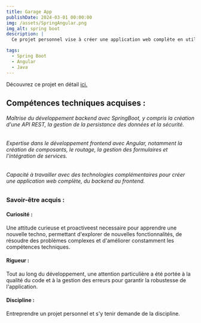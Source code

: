```yaml
---
title: Garage App
publishDate: 2024-03-01 00:00:00
img: /assets/SpringAngular.png
img_alt: spring boot
description: |
  Ce projet personnel vise à créer une application web complète en utilisant les frameworks Spring pour le backend et Angular pour le frontend. La première partie du développement se concentre sur la création d'une API REST avec Spring, ainsi que sur la mise en place de la persistance des données dans une base de données. La seconde partie consiste à développer le frontend avec Angular, en consommant l'API fournie par le backend et en mettant en forme les données pour offrir une interface utilisateur conviviale et interactive.

tags:
  - Spring Boot
  - Angular
  - Java
---
```


 Découvrez ce projet en détail <a href="https://gitlab.univ-lille.fr/selim.hamza.etu/garageappspringboot">ici.</a>

## Compétences techniques acquises :

###### Maîtrise du développement backend avec SpringBoot, y compris la création d'une API REST, la gestion de la persistance des données et la sécurité.

###### Expertise dans le développement frontend avec Angular, notamment la création de composants, le routage, la gestion des formulaires et l'intégration de services.

###### Capacité à travailler avec des technologies complémentaires pour créer une application web complète, du backend au frontend.

### Savoir-être acquis :

#### Curiosité :  
Une attitude curieuse et proactiveest necessaire pour apprendre une nouvelle techno, permettant d'explorer de nouvelles fonctionnalités, de résoudre des problèmes complexes et d'améliorer constamment les compétences techniques.

#### Rigueur : 
  Tout au long du développement, une attention particulière a été portée à la qualité du code et à la gestion des erreurs pour garantir la robustesse de l'application.

#### Discipline : 
  Entreprendre un projet personnel et s'y tenir demande de la discipline.

